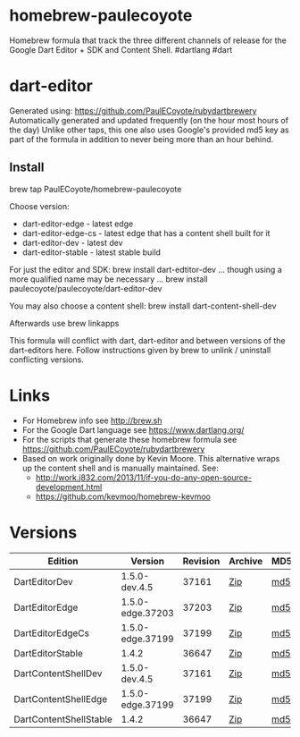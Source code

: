 homebrew-paulecoyote
====================

Homebrew formula that track the three different channels of release for the Google Dart Editor + SDK and Content Shell.  #dartlang #dart

dart-editor
===========

Generated using: https://github.com/PaulECoyote/rubydartbrewery
Automatically generated and updated frequently (on the hour most hours of the day)
Unlike other taps, this one also uses Google's provided md5 key as part of the formula in addition to never being more than an hour behind.

Install
-------
brew tap PaulECoyote/homebrew-paulecoyote

Choose version:
* dart-editor-edge - latest edge
* dart-editor-edge-cs - latest edge that has a content shell built for it
* dart-editor-dev - latest dev
* dart-editor-stable - latest stable build

For just the editor and SDK:
brew install dart-edtitor-dev
... though using a more qualified name may be necessary ...
brew install paulecoyote/paulecoyote/dart-editor-dev

You may also choose a content shell:
brew install dart-content-shell-dev

Afterwards use 
brew linkapps

This formula will conflict with dart, dart-editor and between versions of the dart-editors here.  Follow instructions given by brew to unlink / uninstall conflicting versions.

Links
=====
* For Homebrew info see http://brew.sh
* For the Google Dart language see https://www.dartlang.org/
* For the scripts that generate these homebrew formula see https://github.com/PaulECoyote/rubydartbrewery
* Based on work originally done by Kevin Moore. This alternative wraps up the content shell and is manually maintained.  See: 
    * http://work.j832.com/2013/11/if-you-do-any-open-source-development.html
    * https://github.com/kevmoo/homebrew-kevmoo

Versions
========
| Edition | Version | Revision | Archive | MD5 | Notes |
| ------- | ------- | -------- | ------- | --- | ----- |
| DartEditorDev | 1.5.0-dev.4.5 | 37161 | [Zip](http://storage.googleapis.com/dart-archive/channels/dev/release/37161/editor/darteditor-macos-x64.zip) | [md5](http://storage.googleapis.com/dart-archive/channels/dev/release/37161/editor/darteditor-macos-x64.zip.md5sum) | [Changes](http://storage.googleapis.com/dart-archive/channels/dev/release/latest/changelog.html) |
| DartEditorEdge | 1.5.0-edge.37203 | 37203 | [Zip](http://storage.googleapis.com/dart-archive/channels/be/raw/37203/editor/darteditor-macos-x64.zip) | [md5](http://storage.googleapis.com/dart-archive/channels/be/raw/37203/editor/darteditor-macos-x64.zip.md5sum) | - |
| DartEditorEdgeCs | 1.5.0-edge.37199 | 37199 | [Zip](http://storage.googleapis.com/dart-archive/channels/be/raw/37199/editor/darteditor-macos-x64.zip) | [md5](http://storage.googleapis.com/dart-archive/channels/be/raw/37199/editor/darteditor-macos-x64.zip.md5sum) | - |
| DartEditorStable | 1.4.2 | 36647 | [Zip](http://storage.googleapis.com/dart-archive/channels/stable/release/36647/editor/darteditor-macos-x64.zip) | [md5](http://storage.googleapis.com/dart-archive/channels/stable/release/36647/editor/darteditor-macos-x64.zip.md5sum) | [Changes](http://storage.googleapis.com/dart-archive/channels/stable/release/latest/changelog.html) |
| DartContentShellDev | 1.5.0-dev.4.5 | 37161 | [Zip](http://storage.googleapis.com/dart-archive/channels/dev/release/37161/dartium/content_shell-macos-ia32-release.zip) | [md5](http://storage.googleapis.com/dart-archive/channels/dev/release/37161/dartium/content_shell-macos-ia32-release.zip.md5sum) | - |
| DartContentShellEdge | 1.5.0-edge.37199 | 37199 | [Zip](http://storage.googleapis.com/dart-archive/channels/be/raw/37199/dartium/content_shell-macos-ia32-release.zip) | [md5](http://storage.googleapis.com/dart-archive/channels/be/raw/37199/dartium/content_shell-macos-ia32-release.zip.md5sum) | - |
| DartContentShellStable | 1.4.2 | 36647 | [Zip](http://storage.googleapis.com/dart-archive/channels/stable/release/36647/dartium/content_shell-macos-ia32-release.zip) | [md5](http://storage.googleapis.com/dart-archive/channels/stable/release/36647/dartium/content_shell-macos-ia32-release.zip.md5sum) | - |
